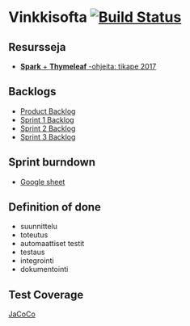 # Vinkkisofta [![Build Status](https://travis-ci.org/pohina-oy/vinkkisofta.svg?branch=master)](https://travis-ci.org/pohina-oy/vinkkisofta)


## Resursseja

- [**Spark** + **Thymeleaf** -ohjeita: tikape 2017](https://tietokantojen-perusteet.github.io/)

## Backlogs

- [Product Backlog](https://github.com/pohina-oy/vinkkisofta/projects/1)
- [Sprint 1 Backlog](https://github.com/pohina-oy/vinkkisofta/projects/3)
- [Sprint 2 Backlog](https://github.com/pohina-oy/vinkkisofta/projects/2)
- [Sprint 3 Backlog](https://github.com/pohina-oy/vinkkisofta/projects/4)

## Sprint burndown

- [Google sheet](https://docs.google.com/spreadsheets/d/1WJLLhJqwL1v81oGyYei8ar9JIhcWjHWNv2a0IJMCbBo/edit#gid=410557751)

## Definition of done

- suunnittelu 
- toteutus 
- automaattiset testit
- testaus
- integrointi
- dokumentointi

## Test Coverage
[JaCoCo](https://htmlpreview.github.io/?https://github.com/pohina-oy/vinkkisofta/blob/jacoco/documents/jacoco/index.html)
